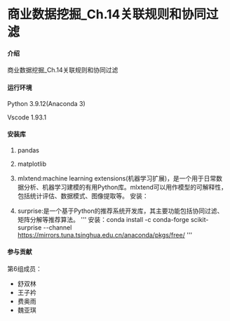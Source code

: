 # 商业数据挖掘_Ch.14关联规则和协同过滤

#### 介绍
商业数据挖掘_Ch.14关联规则和协同过滤

#### 运行环境
Python 3.9.12(Anaconda 3)

Vscode 1.93.1

#### 安装库
1. pandas

2. matplotlib

3. mlxtend:machine learning extensions(机器学习扩展)，是一个用于日常数据分析、机器学习建模的有用Python库。mlxtend可以用作模型的可解释性，包括统计评估、数据模式、图像提取等。
安装：

4. surprise:是一个基于Python的推荐系统开发库，其主要功能包括协同过滤、矩阵分解等推荐算法。
'''
安装：conda install -c conda-forge scikit-surprise --channel https://mirrors.tuna.tsinghua.edu.cn/anaconda/pkgs/free/
'''

#### 参与贡献

第6组成员：
- 舒双林
- 王子衿
- 费奥雨
- 魏亚琪
